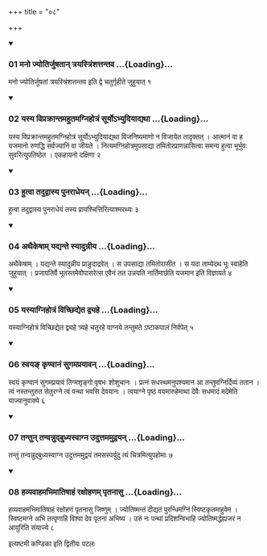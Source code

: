 +++
title = "०८"

+++

<div class="js_include" includetitle="true" newlevelforh1="3" unfilled="" url="/vedAH_yajuH/taittirIyam/sUtram/ApastambaH/shrautam/vishvAsa-prastutiH/09/08/01_mano_jyotirjuShatAn_trayastriMshattantava.md">
<details open><summary><h3>01 मनो ज्योतिर्जुषतान् त्रयस्त्रिंशत्तन्तव ...{Loading}...</h3></summary>

मनो ज्योतिर्जुषतां त्रयस्त्रिंशत्तन्तव इति द्वे चतुर्गृहीते जुहुयात् १
</details>
</div>


<div class="js_include" includetitle="true" newlevelforh1="3" unfilled="" url="/vedAH_yajuH/taittirIyam/sUtram/ApastambaH/shrautam/vishvAsa-prastutiH/09/08/02_yasya_viprakrAntamahutamagnihotraM_sUryo-bhyudiyAdyathA.md">
<details open><summary><h3>02 यस्य विप्रक्रान्तमहुतमग्निहोत्रं सूर्योऽभ्युदियाद्यथा ...{Loading}...</h3></summary>

यस्य विप्रक्रान्तमहुतमग्निहोत्रं सूर्योऽभ्युदियाद्यथा विजनिष्यमाणो न विजायेत तादृक्तत् । आत्मानं वा ह यजमानो रुणद्धि सर्वज्यानिं वा जीयते । नित्यमग्निहोत्रमुपसाद्या तमितोरप्राणन्नासित्वा समन्य हुत्वा भूर्भुवः सुवरित्युपतिष्ठेत । एकहायनो दक्षिणा २
</details>
</div>


<div class="js_include" includetitle="true" newlevelforh1="3" unfilled="" url="/vedAH_yajuH/taittirIyam/sUtram/ApastambaH/shrautam/vishvAsa-prastutiH/09/08/03_hutvA_tadudvAsya_punarAdheyan.md">
<details open><summary><h3>03 हुत्वा तदुद्वास्य पुनराधेयन् ...{Loading}...</h3></summary>

हुत्वा तदुद्वास्य पुनराधेयं तस्य प्रायश्चित्तिरित्याश्मरथ्यः ३
</details>
</div>


<div class="js_include" includetitle="true" newlevelforh1="3" unfilled="" url="/vedAH_yajuH/taittirIyam/sUtram/ApastambaH/shrautam/vishvAsa-prastutiH/09/08/04_athaikeShAm_yadyante_syAdunnIya.md">
<details open><summary><h3>04 अथैकेषाम् यद्यन्ते स्यादुन्नीय ...{Loading}...</h3></summary>

अथैकेषाम् । यद्यन्ते स्यादुन्नीय प्राङुदाद्रवेत् । स उपसाद्या तमितोरासीत । स यदा ताम्येदथ भूः स्वाहेति जुहुयात् । प्रजापतिर्वै भूतस्तमेवोपासरेत्स एवैनं तत उन्नयति नार्तिमार्छति यजमान इति विज्ञायते ४
</details>
</div>


<div class="js_include" includetitle="true" newlevelforh1="3" unfilled="" url="/vedAH_yajuH/taittirIyam/sUtram/ApastambaH/shrautam/vishvAsa-prastutiH/09/08/05_yasyAgnihotraM_vichChidyeta_dvyahe.md">
<details open><summary><h3>05 यस्याग्निहोत्रं विच्छिद्येत द्व्यहे ...{Loading}...</h3></summary>

यस्याग्निहोत्रं विच्छिद्येत द्व्यहे त्र्यहे चतुरहे वाग्नये तन्तुमते ऽष्टाकपालं निर्वपेत् ५
</details>
</div>


<div class="js_include" includetitle="true" newlevelforh1="3" unfilled="" url="/vedAH_yajuH/taittirIyam/sUtram/ApastambaH/shrautam/vishvAsa-prastutiH/09/08/06_svaya~N_kRNvAnaM_sugamaprayAvan.md">
<details open><summary><h3>06 स्वयङ् कृण्वानं सुगमप्रयावन् ...{Loading}...</h3></summary>

स्वयं कृण्वानं सुगमप्रयावं तिग्मशृङ्गो वृषभः शोशुचानः । प्रत्नं सधस्थमनुपश्यमान आ तन्तुमग्निर्दिव्यं ततान । त्वं नस्तन्तुरुत सेतुरग्ने त्वं पन्था भवसि देवयानः । त्वयाग्ने पृष्ठं वयमारुहेमाथा देवैः सधमादं मदेमेति याज्यानुवाक्ये ६
</details>
</div>


<div class="js_include" includetitle="true" newlevelforh1="3" unfilled="" url="/vedAH_yajuH/taittirIyam/sUtram/ApastambaH/shrautam/vishvAsa-prastutiH/09/08/07_tantun_tanvannudbudhyasvAgna_uduttamamudvayan.md">
<details open><summary><h3>07 तन्तुन् तन्वन्नुद्बुध्यस्वाग्न उदुत्तममुद्वयन् ...{Loading}...</h3></summary>

तन्तुं तन्वन्नुद्बुध्यस्वाग्न उदुत्तममुद्वयं तमसस्पर्युदु त्यं चित्रमित्युपहोमाः ७
</details>
</div>


<div class="js_include" includetitle="true" newlevelforh1="3" unfilled="" url="/vedAH_yajuH/taittirIyam/sUtram/ApastambaH/shrautam/vishvAsa-prastutiH/09/08/08_havyavAhamabhimAtiShAhaM_raxohaNam_pRtanAsu.md">
<details open><summary><h3>08 हव्यवाहमभिमातिषाहं रक्षोहणम् पृतनासु ...{Loading}...</h3></summary>

हव्यवाहमभिमातिषाहं रक्षोहणं पृतनासु जिष्णुम् । ज्योतिष्मन्तं दीद्यतं पुरन्धिमग्निं स्विष्टकृतमाहुवेम । स्विष्टमग्ने अभि तत्पृणाहि विश्वा देव पृतना अभिष्य । उरुं नः पन्थां प्रदिशन्विभाहि ज्योतिष्मद्धेह्यजरं न आयुरिति संयाज्ये ८
</details>
</div>



  
इत्यष्टमी कण्डिका 
इति द्वितीयः पटलः

